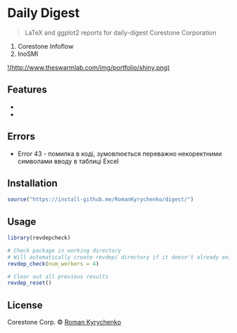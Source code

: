 # Daily Digest

> LaTeX and ggplot2 reports for daily-digest Corestone Corporation

1) Corestone Infoflow
2) InoSMI

[!(http://www.theswarmlab.com/img/portfolio/shiny.png)](https://romankyrychenko.shinyapps.io/digest/)

## Features

* 
  
* 


## Errors

* Error 43 - помилка в коді, зумовлюється переважно некоректними символами вводу в таблиці Excel

## Installation

```r
source("https://install-github.me/RomanKyrychenko/digest/")
```

## Usage

```r
library(revdepcheck)

# Check package in working directory
# Will automatically create revdep/ directory if it doesn't already exist
revdep_check(num_workers = 4)

# Clear out all previous results
revdep_reset()
```

## License

Corestone Corp. ©
[Roman Kyrychenko](https://github.com/RomanKyrychenko)

